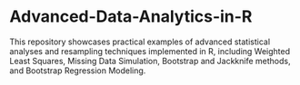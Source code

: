 # Advanced-Data-Analytics-in-R
This repository showcases practical examples of advanced statistical analyses and resampling techniques implemented in R, including Weighted Least Squares, Missing Data Simulation, Bootstrap and Jackknife methods, and Bootstrap Regression Modeling.
